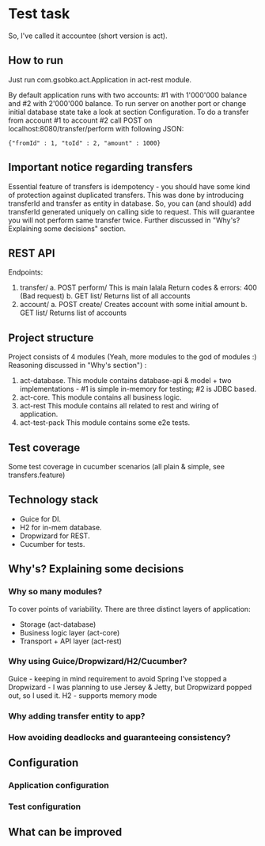 # Test task
So, I've called it accountee (short version is act).

## How to run
Just run com.gsobko.act.Application in act-rest module.

By default application runs with two accounts: #1 with 1'000'000 balance and #2 with 2'000'000 balance.
To run server on another port or change initial database state take a look at section Configuration.
To do a transfer from account #1 to account #2 call POST on localhost:8080/transfer/perform with following JSON:

    {"fromId" : 1, "toId" : 2, "amount" : 1000}


## Important notice regarding transfers
Essential feature of transfers is idempotency - you should have some kind of protection against duplicated transfers.
This was done by introducing transferId and transfer as entity in database.
So, you can (and should) add transferId generated uniquely on calling side to request. This will guarantee you will not perform same transfer twice.
Further discussed in "Why's? Explaining some decisions" section.

## REST API
Endpoints:
1. transfer/
    a. POST perform/
     This is main lalala
     Return codes & errors:
     400 (Bad request)
    b. GET list/
    Returns list of all accounts
2. account/
    a. POST create/
     Creates account with some initial amount
    b. GET list/
     Returns list of accounts


## Project structure
Project consists of 4 modules (Yeah, more modules to the god of modules :) Reasoning discussed in "Why's section") :
1. act-database.
This module contains database-api & model + two implementations - #1 is simple in-memory for testing; #2 is JDBC based.
2. act-core.
This module contains all business logic.
3. act-rest
This module contains all related to rest and wiring of application.
4. act-test-pack
This module contains some e2e tests.

## Test coverage
Some test coverage in cucumber scenarios (all plain & simple, see transfers.feature)

## Technology stack
- Guice for DI.
- H2 for in-mem database.
- Dropwizard for REST.
- Cucumber for tests.

## Why's? Explaining some decisions
### Why so many modules?

To cover points of variability.
There are three distinct layers of application:
- Storage (act-database)
- Business logic layer (act-core)
- Transport + API layer (act-rest)


### Why using Guice/Dropwizard/H2/Cucumber?

Guice - keeping in mind requirement to avoid Spring I've stopped a
Dropwizard - I was planning to use Jersey & Jetty, but Dropwizard popped out, so I used it.
H2 - supports memory mode

### Why adding transfer entity to app?

### How avoiding deadlocks and guaranteeing consistency?


## Configuration
### Application configuration


### Test configuration


## What can be improved

